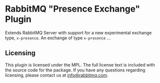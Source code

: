 # RabbitMQ "Presence Exchange" Plugin

Extends RabbitMQ Server with support for a new experimental exchange
type, `x-presence`. An exchange of type `x-presence` ...

## Licensing

This plugin is licensed under the MPL. The full license text is
included with the source code for the package. If you have any
questions regarding licensing, please contact us at
<info@rabbitmq.com>.
